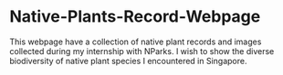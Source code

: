 # Native-Plants-Record-Webpage

This webpage have a collection of native plant records and images collected during my internship with NParks. I wish to show the diverse biodiversity of native plant species I encountered in Singapore.
